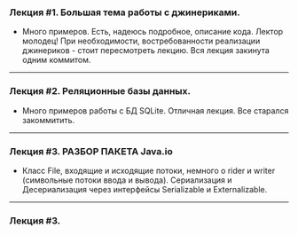 ### Лекция #1. Большая тема работы с джинериками.
+ Много примеров. Есть, надеюсь подробное, описание кода. Лектор молодец! При
необходимости, востребованности реализации джинериков - стоит пересмотреть 
лекцию. Вся лекция закинута одним коммитом.
***
### Лекция #2. Реляционные базы данных.
+ Много примеров работы с БД SQLite. Отличная лекция. Все старался закоммитить.
***
### Лекция #3. РАЗБОР ПАКЕТА Java.io
+ Класс File, входящие и исходящие потоки, немного о rider и writer (символьные 
потоки ввода и вывода). Сериализация и Десериализация через интерфейсы Serializable
и Externalizable. 
***
### Лекция #3. 